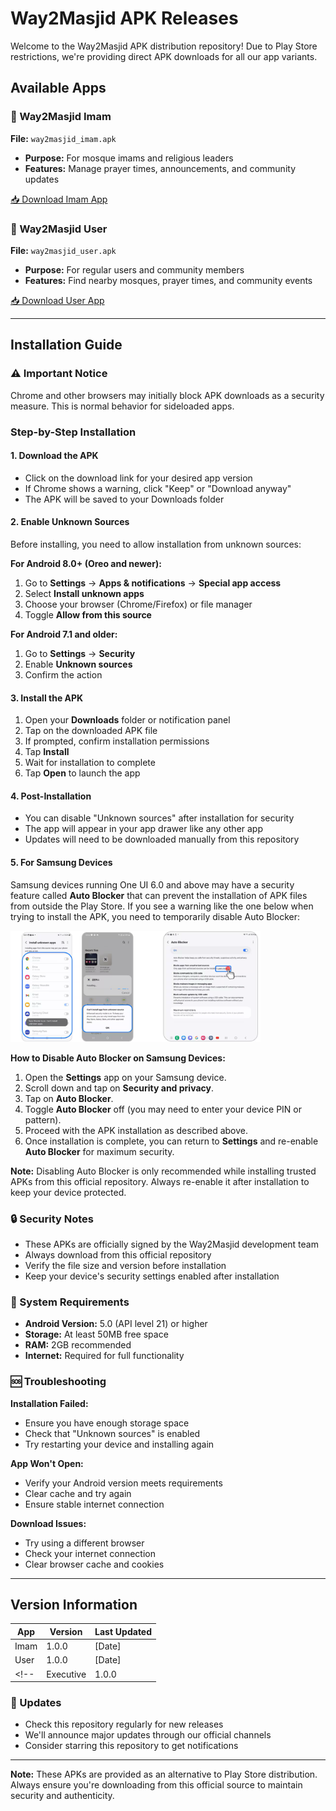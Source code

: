 # Way2Masjid APK Releases

Welcome to the Way2Masjid APK distribution repository! Due to Play Store restrictions, we're providing direct APK downloads for all our app variants.

## Available Apps

### 📱 Way2Masjid Imam
**File:** `way2masjid_imam.apk`
- **Purpose:** For mosque imams and religious leaders
- **Features:** Manage prayer times, announcements, and community updates

[📥 Download Imam App](releases/way2masjid_imam.apk)

### 👥 Way2Masjid User
**File:** `way2masjid_user.apk`
- **Purpose:** For regular users and community members
- **Features:** Find nearby mosques, prayer times, and community events

[📥 Download User App](releases/way2masjid_user.apk)

<!-- ### 💼 Way2Masjid Executive
**File:** `way2masjid_executive.apk`
- **Purpose:** For mosque executives and administrators
- **Features:** Administrative tools, reporting, and management functions

[📥 Download Executive App](releases/way2masjid_executive.apk) -->

---

## Installation Guide

### ⚠️ Important Notice
Chrome and other browsers may initially block APK downloads as a security measure. This is normal behavior for sideloaded apps.

### Step-by-Step Installation

#### 1. Download the APK
- Click on the download link for your desired app version
- If Chrome shows a warning, click "Keep" or "Download anyway"
- The APK will be saved to your Downloads folder

#### 2. Enable Unknown Sources
Before installing, you need to allow installation from unknown sources:

**For Android 8.0+ (Oreo and newer):**
1. Go to **Settings** → **Apps & notifications** → **Special app access**
2. Select **Install unknown apps**
3. Choose your browser (Chrome/Firefox) or file manager
4. Toggle **Allow from this source**

**For Android 7.1 and older:**
1. Go to **Settings** → **Security**
2. Enable **Unknown sources**
3. Confirm the action

#### 3. Install the APK
1. Open your **Downloads** folder or notification panel
2. Tap on the downloaded APK file
3. If prompted, confirm installation permissions
4. Tap **Install**
5. Wait for installation to complete
6. Tap **Open** to launch the app

#### 4. Post-Installation
- You can disable "Unknown sources" after installation for security
- The app will appear in your app drawer like any other app
- Updates will need to be downloaded manually from this repository


#### 5. For Samsung Devices

Samsung devices running One UI 6.0 and above may have a security feature called **Auto Blocker** that can prevent the installation of APK files from outside the Play Store. If you see a warning like the one below when trying to install the APK, you need to temporarily disable Auto Blocker:

<img src="screenshots/samsung_warning.png" alt="Samsung Auto Blocker Warning" width="400" />

**How to Disable Auto Blocker on Samsung Devices:**

1. Open the **Settings** app on your Samsung device.
2. Scroll down and tap on **Security and privacy**.
3. Tap on **Auto Blocker**.
4. Toggle **Auto Blocker** off (you may need to enter your device PIN or pattern).
5. Proceed with the APK installation as described above.
6. Once installation is complete, you can return to **Settings** and re-enable **Auto Blocker** for maximum security.

**Note:** Disabling Auto Blocker is only recommended while installing trusted APKs from this official repository. Always re-enable it after installation to keep your device protected.

### 🔒 Security Notes
- These APKs are officially signed by the Way2Masjid development team
- Always download from this official repository
- Verify the file size and version before installation
- Keep your device's security settings enabled after installation

### 📱 System Requirements
- **Android Version:** 5.0 (API level 21) or higher
- **Storage:** At least 50MB free space
- **RAM:** 2GB recommended
- **Internet:** Required for full functionality

### 🆘 Troubleshooting

**Installation Failed:**
- Ensure you have enough storage space
- Check that "Unknown sources" is enabled
- Try restarting your device and installing again

**App Won't Open:**
- Verify your Android version meets requirements
- Clear cache and try again
- Ensure stable internet connection

**Download Issues:**
- Try using a different browser
- Check your internet connection
- Clear browser cache and cookies

---

## Version Information

| App        | Version | Last Updated |
|------------|---------|--------------|
| Imam       | 1.0.0   | [Date]       |
| User       | 1.0.0   | [Date]       |
<!-- | Executive  | 1.0.0   | [Date]       | -->

### 🔄 Updates
- Check this repository regularly for new releases
- We'll announce major updates through our official channels
- Consider starring this repository to get notifications

---

**Note:** These APKs are provided as an alternative to Play Store distribution. Always ensure you're downloading from this official source to maintain security and authenticity.